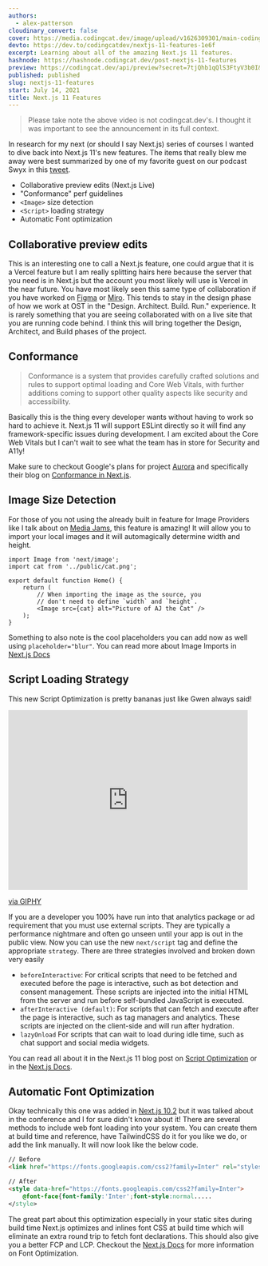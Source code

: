 ```yaml
---
authors:
  - alex-patterson
cloudinary_convert: false
cover: https://media.codingcat.dev/image/upload/v1626309301/main-codingcatdev-photo/pmjyfh1yllkhhyb3emcg.png
devto: https://dev.to/codingcatdev/nextjs-11-features-1e6f
excerpt: Learning about all of the amazing Next.js 11 features.
hashnode: https://hashnode.codingcat.dev/post-nextjs-11-features
preview: https://codingcat.dev/api/preview?secret=7tjQhb1qQlS3FtyV3b0I&selectionType=post&selectionSlug=nextjs-11-features&_id=6204fafa942142ad97736d018ef4d1ab
published: published
slug: nextjs-11-features
start: July 14, 2021
title: Next.js 11 Features
---
```


> Please take note the above video is not codingcat.dev's. I thought it was important to see the announcement in its full context.

In research for my next (or should I say Next.js) series of courses I wanted to dive back into Next.js 11's new features. The items that really blew me away were best summarized by one of my favorite guest on our podcast Swyx in this [tweet](https://twitter.com/swyx/status/1404845602463043590).

- Collaborative preview edits (Next.js Live)
- "Conformance" perf guidelines
- `<Image>` size detection
- `<Script>` loading strategy
- Automatic Font optimization

## Collaborative preview edits

This is an interesting one to call a Next.js feature, one could argue that it is a Vercel feature but I am really splitting hairs here because the server that you need is in Next.js but the account you most likely will use is Vercel in the near future. You have most likely seen this same type of collaboration if you have worked on [Figma](https://www.figma.com/) or [Miro](https://miro.com/). This tends to stay in the design phase of how we work at OST in the "Design. Architect. Build. Run." experience. It is rarely something that you are seeing collaborated with on a live site that you are running code behind. I think this will bring together the Design, Architect, and Build phases of the project.

## Conformance

> Conformance is a system that provides carefully crafted solutions and rules to support optimal loading and Core Web Vitals, with further additions coming to support other quality aspects like security and accessibility.

Basically this is the thing every developer wants without having to work so hard to achieve it. Next.js 11 will support ESLint directly so it will find any framework-specific issues during development. I am excited about the Core Web Vitals but I can't wait to see what the team has in store for Security and A11y!

Make sure to checkout Google's plans for project [Aurora](https://web.dev/introducing-aurora/) and specifically their blog on [Conformance in Next.js](https://web.dev/conformance/#conformance-in-next.js).

## Image Size Detection

For those of you not using the already built in feature for Image Providers like I talk about on [Media Jams](https://mediajams.dev/post/Using-Cloud-Providers-with-nextimage), this feature is amazing! It will allow you to import your local images and it will automagically determine width and height.

```tsx
import Image from 'next/image';
import cat from '../public/cat.png';

export default function Home() {
	return (
		// When importing the image as the source, you
		// don't need to define `width` and `height`.
		<Image src={cat} alt="Picture of AJ the Cat" />
	);
}
```

Something to also note is the cool placeholders you can add now as well using `placeholder="blur"`. You can read more about Image Imports in [Next.js Docs](https://nextjs.org/docs/basic-features/image-optimization#image-imports)

## Script Loading Strategy

This new Script Optimization is pretty bananas just like Gwen always said!

<iframe src="https://giphy.com/embed/q1VYLPcIVNzH2" width="480" height="360" frameBorder="0" class="giphy-embed" allowFullScreen></iframe><p><a href="https://giphy.com/gifs/gwen-stefani-gif-bananas-q1VYLPcIVNzH2">via GIPHY</a></p>

If you are a developer you 100% have run into that analytics package or ad requirement that you must use external scripts. They are typically a performance nightmare and often go unseen until your app is out in the public view. Now you can use the new `next/script` tag and define the appropriate `strategy`. There are three strategies involved and broken down very easily

- `beforeInteractive`: For critical scripts that need to be fetched and executed before the page is interactive, such as bot detection and consent management. These scripts are injected into the initial HTML from the server and run before self-bundled JavaScript is executed.
- `afterInteractive (default)`: For scripts that can fetch and execute after the page is interactive, such as tag managers and analytics. These scripts are injected on the client-side and will run after hydration.
- `lazyOnload` For scripts that can wait to load during idle time, such as chat support and social media widgets.

You can read all about it in the Next.js 11 blog post on [Script Optimization](https://nextjs.org/blog/next-11#script-optimization) or in the [Next.js Docs](https://nextjs.org/docs/basic-features/script).

## Automatic Font Optimization

Okay technically this one was added in [Next.js 10.2](https://nextjs.org/blog/next-10-2#automatic-webfont-optimization) but it was talked about in the conference and I for sure didn't know about it! There are several methods to include web font loading into your system. You can create them at build time and reference, have TailwindCSS do it for you like we do, or add the link manually. It will now look like the below code.

```html
// Before
<link href="https://fonts.googleapis.com/css2?family=Inter" rel="stylesheet" />

// After
<style data-href="https://fonts.googleapis.com/css2?family=Inter">
	@font-face{font-family:'Inter';font-style:normal.....
</style>
```

The great part about this optimization especially in your static sites during build time Next.js optimizes and inlines font CSS at build time which will eliminate an extra round trip to fetch font declarations. This should also give you a better FCP and LCP. Checkout the [Next.js Docs](https://nextjs.org/docs/basic-features/font-optimization) for more information on Font Optimization.
